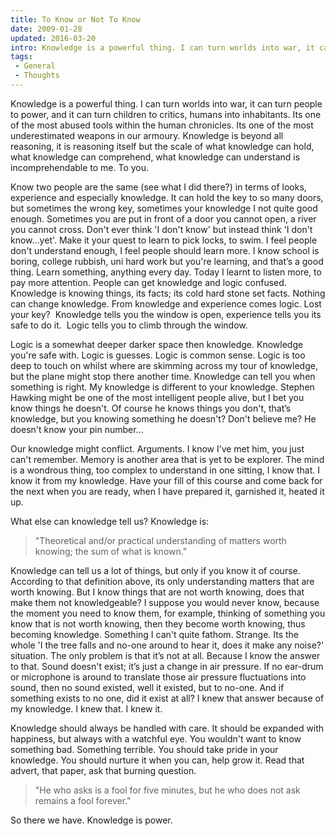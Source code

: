 ```yaml
---
title: To Know or Not To Know
date: 2009-01-28
updated: 2016-03-20
intro: Knowledge is a powerful thing. I can turn worlds into war, it can turn people to power, and it can turn children to critics, humans into inhabitants. Its one of ...
tags:
 - General
 - Thoughts
---
```


<p>Knowledge is a powerful thing. I can turn worlds into war, it can turn people to power, and it can turn children to critics, humans into inhabitants. Its one of the most abused tools within the human chronicles. Its one of the most underestimated weapons in our armoury. Knowledge is beyond all reasoning, it is reasoning itself but the scale of what knowledge can hold, what knowledge can comprehend, what knowledge can understand is incomprehendable to me. To you.<br></p>





<p>Know two people are the same (see what I did there?) in terms of looks, experience and especially knowledge. It can hold the key to so many doors, but sometimes the wrong key, sometimes your knowledge I not quite good enough. Sometimes you are put in front of a door you cannot open, a river you cannot cross. Don't ever think 'I don't know' but instead think 'I don't know...yet'. Make it your quest to learn to pick locks, to swim. I feel people don't understand enough, I feel people should learn more. I know school is boring, college rubbish, uni hard work but you're learning, and that’s a good thing. Learn something, anything every day. Today I learnt to listen more, to pay more attention. People can get knowledge and logic confused. Knowledge is knowing things, its facts; its cold hard stone set facts. Nothing can change knowledge. From knowledge and experience comes logic. Lost your key?&nbsp; Knowledge tells you the window is open, experience tells you its safe to do it.&nbsp; Logic tells you to climb through the window.</p>







<p>Logic is a somewhat deeper darker space then knowledge. Knowledge you're safe with. Logic is guesses. Logic is common sense. Logic is too deep to touch on whilst where are skimming across my tour of knowledge, but the plane might stop there another time. Knowledge can tell you when something is right. My knowledge is different to your knowledge. Stephen Hawking might be one of the most intelligent people alive, but I bet you know things he doesn't. Of course he knows things you don't, that’s knowledge, but you knowing something he doesn't? Don't believe me? He doesn't know your pin number...</p>







<p>Our knowledge might conflict. Arguments. I know I’ve met him, you just can't remember. Memory is another area that is yet to be explorer. The mind is a wondrous thing, too complex to understand in one sitting, I know that. I know it from my knowledge. Have your fill of this course and come back for the next when you are ready, when I have prepared it, garnished it, heated it up.</p>







<p>What else can knowledge tell us? Knowledge is:</p>







<blockquote>"Theoretical and/or practical understanding of matters worth knowing; the sum of what is known."</blockquote>







<p>Knowledge can tell us a lot of things, but only if you know it of course. According to that definition above, its only understanding matters that are worth knowing. But I know things that are not worth knowing, does that make them not knowledgeable? I suppose you would never know, because the moment you need to know them, for example, thinking of something you know that is not worth knowing, then they become worth knowing, thus becoming knowledge. Something I can't quite fathom. Strange. Its the whole 'I the tree falls and no-one around to hear it, does it make any noise?' situation. The only problem is that it’s not at all. Because I know the answer to that. Sound doesn't exist; it’s just a change in air pressure. If no ear-drum or microphone is around to translate those air pressure fluctuations into sound, then no sound existed, well it existed, but to no-one. And if something exists to no one, did it exist at all? I knew that answer because of my knowledge. I knew that. I knew it.</p>







<p>Knowledge should always be handled with care. It should be expanded with happiness, but always with a watchful eye. You wouldn't want to know something bad. Something terrible. You should take pride in your knowledge. You should nurture it when you can, help grow it. Read that advert, that paper, ask that burning question.</p>







<blockquote>"He who asks is a fool for five minutes, but he who does not ask remains a fool forever."</blockquote>







<p>So there we have. Knowledge is power.</p>
